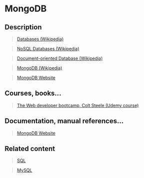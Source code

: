 # MongoDB

## Description

>[Databases (Wikipedia)](https://en.wikipedia.org/wiki/Database)

>[NoSQL Databases (Wikipedia)](https://en.wikipedia.org/wiki/NoSQL)

>[Document-oriented Database (Wikipedia)](https://en.wikipedia.org/wiki/Document-oriented_database)

>[MongoDB (Wikipedia)](https://en.wikipedia.org/wiki/MongoDB)

>[MongoDB Website](https://www.mongodb.com/what-is-mongodb)

## Courses, books...

>[The Web developer bootcamp, Colt Steele (Udemy course)](../the-web-developer-bootcamp/twdb.md)

## Documentation, manual references...

>[MongoDB Website](https://docs.mongodb.com/?_ga=2.115288711.186278714.1495120384-114145863.1495120328)

## Related content

>[SQL](sql.md)

>[MySQL](mysql.md)
